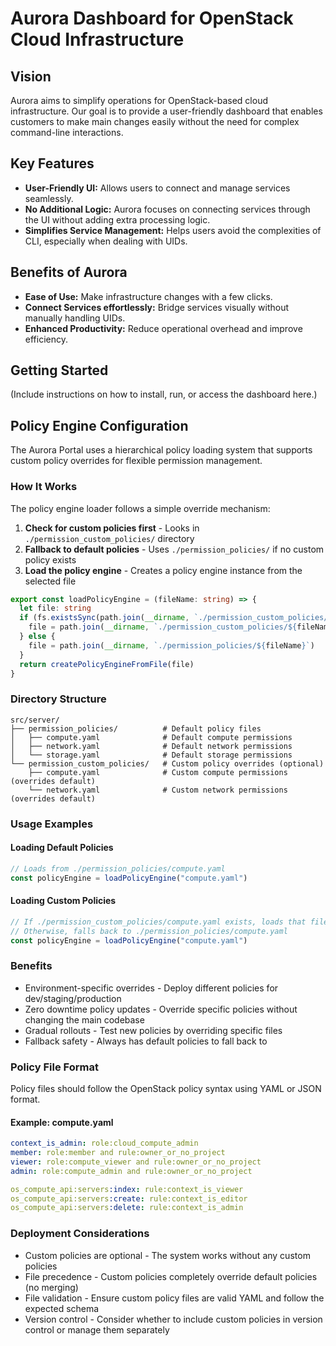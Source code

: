 # Aurora Dashboard for OpenStack Cloud Infrastructure

## Vision
Aurora aims to simplify operations for OpenStack-based cloud infrastructure. Our goal is to provide a user-friendly dashboard that enables customers to make main changes easily without the need for complex command-line interactions.

## Key Features
- **User-Friendly UI:** Allows users to connect and manage services seamlessly.
- **No Additional Logic:** Aurora focuses on connecting services through the UI without adding extra processing logic.
- **Simplifies Service Management:** Helps users avoid the complexities of CLI, especially when dealing with UIDs.

## Benefits of Aurora
- **Ease of Use:** Make infrastructure changes with a few clicks.
- **Connect Services effortlessly:** Bridge services visually without manually handling UIDs.
- **Enhanced Productivity:** Reduce operational overhead and improve efficiency.

## Getting Started
(Include instructions on how to install, run, or access the dashboard here.)

## Policy Engine Configuration

The Aurora Portal uses a hierarchical policy loading system that supports custom policy overrides for flexible permission management.

### How It Works

The policy engine loader follows a simple override mechanism:

1. **Check for custom policies first** - Looks in `./permission_custom_policies/` directory
2. **Fallback to default policies** - Uses `./permission_policies/` if no custom policy exists
3. **Load the policy engine** - Creates a policy engine instance from the selected file

```typescript
export const loadPolicyEngine = (fileName: string) => {
  let file: string
  if (fs.existsSync(path.join(__dirname, `./permission_custom_policies/${fileName}`))) {
    file = path.join(__dirname, `./permission_custom_policies/${fileName}`)
  } else {
    file = path.join(__dirname, `./permission_policies/${fileName}`)
  }
  return createPolicyEngineFromFile(file)
}
```

### Directory Structure

```
src/server/
├── permission_policies/          # Default policy files
│   ├── compute.yaml              # Default compute permissions
│   ├── network.yaml              # Default network permissions
│   └── storage.yaml              # Default storage permissions
└── permission_custom_policies/   # Custom policy overrides (optional)
    ├── compute.yaml              # Custom compute permissions (overrides default)
    └── network.yaml              # Custom network permissions (overrides default)
```

### Usage Examples

#### Loading Default Policies    

```typescript
// Loads from ./permission_policies/compute.yaml
const policyEngine = loadPolicyEngine("compute.yaml")
```

#### Loading Custom Policies

```typescript
// If ./permission_custom_policies/compute.yaml exists, loads that file
// Otherwise, falls back to ./permission_policies/compute.yaml
const policyEngine = loadPolicyEngine("compute.yaml")
```

### Benefits
- Environment-specific overrides - Deploy different policies for dev/staging/production
- Zero downtime policy updates - Override specific policies without changing the main codebase
- Gradual rollouts - Test new policies by overriding specific files
- Fallback safety - Always has default policies to fall back to

### Policy File Format
Policy files should follow the OpenStack policy syntax using YAML or JSON format.

#### Example: compute.yaml
```yaml
context_is_admin: role:cloud_compute_admin
member: role:member and rule:owner_or_no_project
viewer: role:compute_viewer and rule:owner_or_no_project
admin: role:compute_admin and rule:owner_or_no_project

os_compute_api:servers:index: rule:context_is_viewer
os_compute_api:servers:create: rule:context_is_editor
os_compute_api:servers:delete: rule:context_is_admin
```

### Deployment Considerations
- Custom policies are optional - The system works without any custom policies
- File precedence - Custom policies completely override default policies (no merging)
- File validation - Ensure custom policy files are valid YAML and follow the expected schema
- Version control - Consider whether to include custom policies in version control or manage them separately